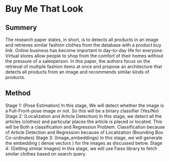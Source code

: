 # Buy Me That Look

## Summery

The research paper states, in short, is to detects all products in an image and retrieves similar fashion clothes from the database with a product buy link.
Online business has become important in day-to-day life for everyone. Virtual stores allow people to shop from the comfort of their homes without the pressure of a salesperson. In this paper, the authors focus on the retrieval of multiple fashion items at once and propose an architecture that detects all products from an image and recommends similar kinds of products.

## Method

Stage 1: (Pose Estimation)
In this stage, We will detect whether the image is a Full-Front-pose image or not. So this will be a binary classifier (Yes/No)
Stage 2: (Localization and Article Detection)
In this stage, we detect all the articles (clothes) and particular places the article is placed or located. This will be Both a classification and Regression Problem. Classification because of Article Detection and Regression because of Localization (Bounding Box Co-ordinates)
Stage 3: (Image_embeddings)
In this stage, we will generate the embedding ( dense vectors ) for the images as discussed below.
Stage 4: (Getting similar Images)
In this stage, we will use Faiss library to fetch similar clothes based on search query.
